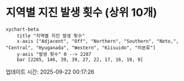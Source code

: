 # 지역별 지진 발생 횟수 (상위 10개)

```mermaid
xychart-beta
    title "지역별 지진 발생 횟수"
    x-axis ["Adjacent", "Off", "Northern", "Southern", "Noto,", "Central", "Hyuganada", "Western", "Kiisuido", "미분류"]
    y-axis "발생 횟수" 0 --> 2287
    bar [2285, 146, 39, 39, 27, 22, 17, 16, 10, 9]
```

업데이트 시간: 2025-09-22 00:17:26
